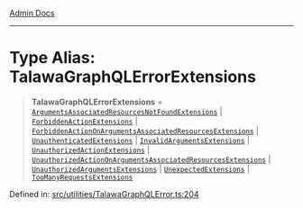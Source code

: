 [Admin Docs](/)

***

# Type Alias: TalawaGraphQLErrorExtensions

> **TalawaGraphQLErrorExtensions** = [`ArgumentsAssociatedResourcesNotFoundExtensions`](ArgumentsAssociatedResourcesNotFoundExtensions.md) \| [`ForbiddenActionExtensions`](ForbiddenActionExtensions.md) \| [`ForbiddenActionOnArgumentsAssociatedResourcesExtensions`](ForbiddenActionOnArgumentsAssociatedResourcesExtensions.md) \| [`UnauthenticatedExtensions`](UnauthenticatedExtensions.md) \| [`InvalidArgumentsExtensions`](InvalidArgumentsExtensions.md) \| [`UnauthorizedActionExtensions`](UnauthorizedActionExtensions.md) \| [`UnauthorizedActionOnArgumentsAssociatedResourcesExtensions`](UnauthorizedActionOnArgumentsAssociatedResourcesExtensions.md) \| [`UnauthorizedArgumentsExtensions`](UnauthorizedArgumentsExtensions.md) \| [`UnexpectedExtensions`](UnexpectedExtensions.md) \| [`TooManyRequestsExtensions`](TooManyRequestsExtensions.md)

Defined in: [src/utilities/TalawaGraphQLError.ts:204](https://github.com/Sourya07/talawa-api/blob/2dc82649c98e5346c00cdf926fe1d0bc13ec1544/src/utilities/TalawaGraphQLError.ts#L204)
